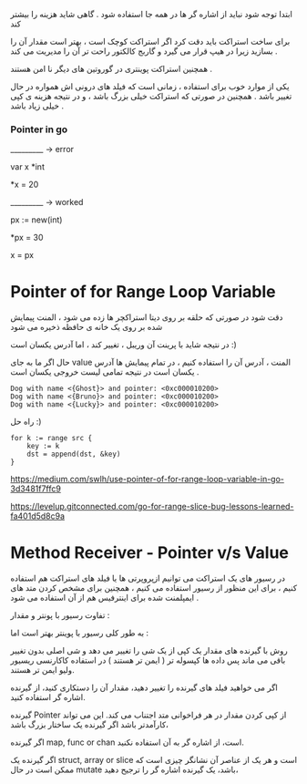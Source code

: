 ابتدا توجه شود نباید از اشاره گر ها در همه جا استفاده شود . گاهی شاید هزینه را  بیشتر کند

برای ساخت استراکت باید دقت کرد اگر استراکت کوچک است ، بهتر است مقدار آن را بسازید زیرا در هیپ قرار می گیرد و گاربج کالکتور راحت تر آن را مدیریت می کند . 

همچنین استراکت پوینتری در گوروتین های دیگر نا امن هستند .

یکی از موارد خوب برای استفاده ، زمانی است که فیلد های درونی اش همواره در حال تغییر باشد . همچنین در صورتی که استراکت خیلی بزرگ باشد ، و در نتیجه هزینه ی کپی خیلی زیاد باشد .




### Pointer in go 

_________ -> error

var x *int

*x = 20 


_________ -> worked

px := new(int)

*px = 30

x = px


# Pointer of for Range Loop Variable


دقت شود در صورتی که حلقه بر روی دیتا استراکچر ها زده می شود ، المنت پیمایش شده  بر روی یک خانه ی حافظه ذخیره می شود 

در نتیجه شاید با پرینت آن وریبل ، تغییر کند ، اما آدرس یکسان است :)

حال اگر ما به جای value المنت ، آدرس آن را استفاده کنیم ، در تمام پیمایش ها آدرس یکسان است در نتیجه تمامی لیست خروجی یکسان است .

    Dog with name <{Ghost}> and pointer: <0xc000010200>
    Dog with name <{Bruno}> and pointer: <0xc000010200>
    Dog with name <{Lucky}> and pointer: <0xc000010200>


راه حل :)


    for k := range src {
        key := k
        dst = append(dst, &key)
    }

https://medium.com/swlh/use-pointer-of-for-range-loop-variable-in-go-3d3481f7ffc9

https://levelup.gitconnected.com/go-for-range-slice-bug-lessons-learned-fa401d5d8c9a


# Method Receiver - Pointer v/s Value

در رسیور های یک استراکت می توانیم ازپروپرتی ها یا فیلد های استراکت هم استفاده کنیم ، برای این منظور از رسیور استفاده می کنیم ، همچنین برای مشخص کردن متد های ایمپلمنت شده برای اینترفیس هم از آن استفاده می شود . 

تفاوت رسیور با پونتر و مقدار :

به طور کلی رسیور با پوینتر بهتر است اما :

روش با گیرنده های مقدار یک کپی از یک شی را تغییر می دهد و شی اصلی بدون تغییر باقی می ماند پس داده ها کپسوله تر ( ایمن تر هستند ) در استفاده کاکارنسی  ریسیور ولیو ایمن تر هستند.

اگر می خواهید فیلد های گیرنده را تغییر دهید، مقدار آن را دستکاری کنید، از گیرنده اشاره گر استفاده کنید.

گیرنده Pointer از کپی کردن مقدار در هر فراخوانی متد اجتناب می کند. این می تواند کارآمدتر باشد اگر گیرنده یک ساختار بزرگ باشد،

اگر گیرنده map, func or chan است، از اشاره گر به آن استفاده نکنید.

اگر گیرنده یک struct, array or slice است و هر یک از عناصر آن نشانگر چیزی است که ممکن است در حال mutate باشد، یک گیرنده اشاره گر را ترجیح دهید،
